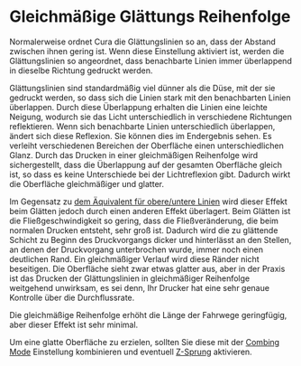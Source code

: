 Gleichmäßige Glättungs Reihenfolge
====
Normalerweise ordnet Cura die Glättungslinien so an, dass der Abstand zwischen ihnen gering ist. Wenn diese Einstellung aktiviert ist, werden die Glättungslinien so angeordnet, dass benachbarte Linien immer überlappend in dieselbe Richtung gedruckt werden.

Glättungslinien sind standardmäßig viel dünner als die Düse, mit der sie gedruckt werden, so dass sich die Linien stark mit den benachbarten Linien überlappen. Durch diese Überlappung erhalten die Linien eine leichte Neigung, wodurch sie das Licht unterschiedlich in verschiedene Richtungen reflektieren. Wenn sich benachbarte Linien unterschiedlich überlappen, ändert sich diese Reflexion. Sie können dies im Endergebnis sehen. Es verleiht verschiedenen Bereichen der Oberfläche einen unterschiedlichen Glanz. Durch das Drucken in einer gleichmäßigen Reihenfolge wird sichergestellt, dass die Überlappung auf der gesamten Oberfläche gleich ist, so dass es keine Unterschiede bei der Lichtreflexion gibt. Dadurch wirkt die Oberfläche gleichmäßiger und glatter.

Im Gegensatz zu [dem Äquivalent für obere/untere Linien](skin_monotonic.md) wird dieser Effekt beim Glätten jedoch durch einen anderen Effekt überlagert. Beim Glätten ist die Fließgeschwindigkeit so gering, dass die Fließveränderung, die beim normalen Drucken entsteht, sehr groß ist. Dadurch wird die zu glättende Schicht zu Beginn des Druckvorgangs dicker und hinterlässt an den Stellen, an denen der Druckvorgang unterbrochen wurde, immer noch einen deutlichen Rand. Ein gleichmäßiger Verlauf wird diese Ränder nicht beseitigen. Die Oberfläche sieht zwar etwas glatter aus, aber in der Praxis ist das Drucken der Glättungslinien in gleichmäßiger Reihenfolge weitgehend unwirksam, es sei denn, Ihr Drucker hat eine sehr genaue Kontrolle über die Durchflussrate.

Die gleichmäßige Reihenfolge erhöht die Länge der Fahrwege geringfügig, aber dieser Effekt ist sehr minimal.

Um eine glatte Oberfläche zu erzielen, sollten Sie diese mit der [Combing Mode](../travel/retraction_combing.md) Einstellung kombinieren und eventuell [Z-Sprung](../travel/retraction_hop.md) aktivieren.